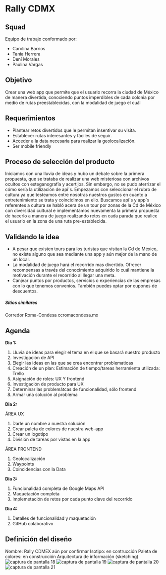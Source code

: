 # Rally CDMX

## Squad
Equipo de trabajo conformado por:

* Carolina Barrios
* Tania Herrera
* Dení Morales
* Paulina Vargas


## Objetivo

Crear una web app que permite que el usuario recorra la ciudad de México  de manera divertida, conociendo puntos imperdibles de cada colonia por medio de rutas preestablecidas, con la modalidad de juego el cuál

## Requerimientos

* Plantear retos divertidos que le permitan insentivar su visita.
* Establecer rutas interesantes y fáciles de seguir.
* Acceder a la data necesaria para realizar la geolocalización.
* Ser mobile friendly

## Proceso de selección del producto

Iniciamos con  una lluvia de ideas y hubo un debate sobre la primera propuesta, que se trataba de  realizar una web misteriosa con archivos ocultos con esteganografía y acertijos. Sin embargo, no se pudo aterrizar el cómo sería la utilización de api´s.
Empezamos con seleccionar el rubro de cultura ya que testeamos entre nosotras nuestros gustos en cuanto a entretenimiento se trata y coincidimos en ello.
Buscamos api´s y app´s referentes a cultura se habló acera de un tour por zonas de la Cd de México con diversidad cultural e implementamos nuevamenta la primera propuesta de hacerlo a manera de juego realizando retos en cada parada que realice el usuario en la zona de una ruta pre-establecida.  

## Validando la idea

* A pesar que existen tours para los turistas que visitan la Cd de México, no existe alguno que sea mediante una app y aún mejor de la mano de un local.
* La modalidad de juego hará el recorrido mas divertido.
Ofrecer recompensas a través del conocimiento adquirido lo cuál mantiene la motivación durante el recorrido al llegar una meta.
* Canjear puntos por productos, servicios o experiencias de las empresas con lo que tenemos convenios. También puedes optar por cupones de descuentos.


##### Sitios similares
Corredor Roma-Condesa ccromacondesa.mx

## Agenda

**Dia 1:**
1. Lluvia de ideas para elegir el tema en el que se basará nuestro producto
2. Investigación de API
3. Elegir las ideas en las que se crea encontrar problematicas
4. Creación de un plan: Estimación de tiempo/tareas herramienta utilizada: Trello
5. Asignación de roles: UX Y frontend
6. Investigación de producto para UX
7. Determinar las problemátcas de funcionalidad, sólo frontend
8. Armar una solución al problema


**Dia 2:**

ÁREA UX
1. Darle un nombre a nuestra solución
2. Crear paleta de colores de nuestra web-app
3. Crear un logotipo
4. División de tareas por vistas en la app

ÁREA FRONTEND
1. Geolocalización
2. Waypoints
3. Coincidencias con la Data

**Dia 3:**
1. Funcionalidad completa de Google Maps API
2. Maquetación completa
3. Implemetación de retos por cada punto clave del recorrido

**Dia 4:**
1. Detalles de funcionalidad y maquetación
2. GitHub colaborativo

## Definición del diseño

Nombre: Rally CDMEX aún por confirmar
Isotipo: en contrucción
Paleta de colores: en construcción
Arquitectura de información (sketching)
![captura de pantalla 18](https://user-images.githubusercontent.com/32872583/38882247-43616d42-422f-11e8-9c43-b59196d0d06e.png)
![captura de pantalla 19](https://user-images.githubusercontent.com/32872583/38882208-31175bc4-422f-11e8-9421-30f44d647039.png)
![captura de pantalla 20](https://user-images.githubusercontent.com/32872583/38882223-3891540e-422f-11e8-950a-07bbef3ef27b.png)
![captura de pantalla 21](https://user-images.githubusercontent.com/32872583/38882235-3c44506a-422f-11e8-9327-5403c7ec48cb.png)
